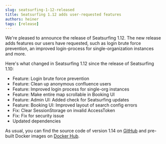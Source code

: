 ```yaml
---
slug: seatsurfing-1-12-released
title: Seatsurfing 1.12 adds user-requested features
authors: heiner
tags: [release]
---
```


We're pleased to announce the release of Seatsurfing 1.12. The new release adds features our users have requested, such as login brute force prevention, an improved login-process for single-organization instances and more.

<!-- truncate -->

Here's what changed in Seatsurfing 1.12 since the release of Seatsurfing 1.10:

* Feature: Login brute force prevention
* Feature: Clean up anonymous confluence users
* Feature: Improved login process for single-org instances
* Feature: Make entire map scrollable in Booking UI
* Feature: Admin UI: Added check for Seatsurfing updates
* Feature: Booking UI: Improved layout of search config errors
* Fix: Clear SessionStorage on invalid AccessToken
* Fix: Fix for security issue
* Updated dependencies

As usual, you can find the source code of version 1.14 on [GitHub](https://github.com/seatsurfing/backend) and pre-built Docker images on [Docker Hub](https://hub.docker.com/r/seatsurfing/backend).